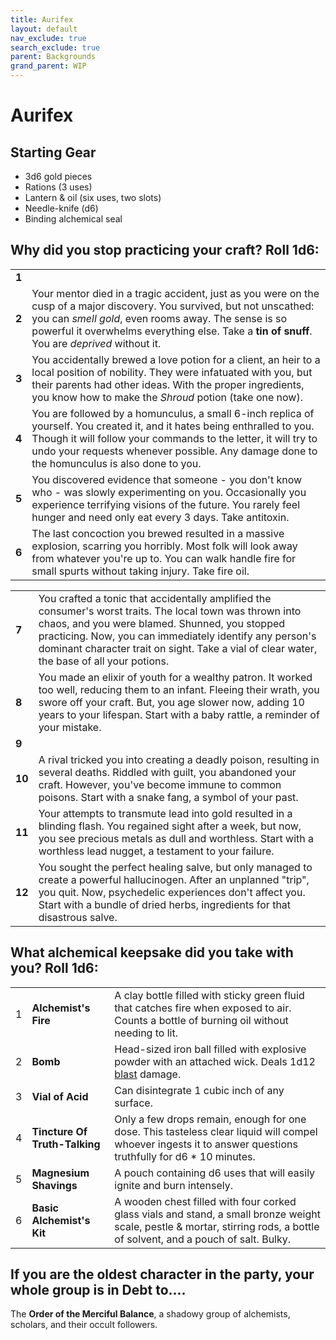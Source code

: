 ```yaml
---
title: Aurifex
layout: default
nav_exclude: true
search_exclude: true
parent: Backgrounds
grand_parent: WIP
---
```


# Aurifex

## Starting Gear

- 3d6 gold pieces
- Rations (3 uses)
- Lantern & oil (six uses, two slots)
- Needle-knife (d6)
- Binding alchemical seal

## Why did you stop practicing your craft? Roll 1d6:

|     |                                                                                                                                                                                                                                                                                            |
| --- | ------------------------------------------------------------------------------------------------------------------------------------------------------------------------------------------------------------------------------------------------------------------------------------------ |
| **1**   |                       |
| **2** | Your mentor died in a tragic accident, just as you were on the cusp of a major discovery. You survived, but not unscathed: you can _smell gold_, even rooms away. The sense is so powerful it overwhelms everything else. Take a **tin of snuff**. You are _deprived_ without it.          |
| **3** | You accidentally brewed a love potion for a client, an heir to a local position of nobility. They were infatuated with you, but their parents had other ideas. With the proper ingredients, you know how to make the _Shroud_ potion (take one now).                                       |
| **4** | You are followed by a homunculus, a small 6-inch replica of yourself. You created it, and it hates being enthralled to you. Though it will follow your commands to the letter, it will try to undo your requests whenever possible. Any damage done to the homunculus is also done to you. |
| **5** | You discovered evidence that someone - you don't know who - was slowly experimenting on you. Occasionally you experience terrifying visions of the future. You rarely feel hunger and need only eat every 3 days. Take antitoxin.                                                          |
| **6** | The last concoction you brewed resulted in a massive explosion, scarring you horribly. Most folk will look away from whatever you're up to. You can walk handle fire for small spurts without taking injury. Take fire oil.                                                                |


|     |                                                                                                                                                                                                                                                                                                                                                                           |
| --- | ---------------------------------------------------------------------------------------------------------------------------------------------------------------------------------------------------------------------------------------------------------------------------------------------------------------------------------------------------------------------------------- |
| **7** | You crafted a tonic that accidentally amplified the consumer's worst traits. The local town was thrown into chaos, and you were blamed. Shunned, you stopped practicing. Now, you can immediately identify any person's dominant character trait on sight. Take a vial of clear water, the base of all your potions. |
| **8** | You made an elixir of youth for a wealthy patron. It worked too well, reducing them to an infant. Fleeing their wrath, you swore off your craft. But, you age slower now, adding 10 years to your lifespan. Start with a baby rattle, a reminder of your mistake. |
| **9** |  |
| **10** | A rival tricked you into creating a deadly poison, resulting in several deaths. Riddled with guilt, you abandoned your craft. However, you've become immune to common poisons. Start with a snake fang, a symbol of your past. |
| **11** | Your attempts to transmute lead into gold resulted in a blinding flash. You regained sight after a week, but now, you see precious metals as dull and worthless. Start with a worthless lead nugget, a testament to your failure. |
| **12** | You sought the perfect healing salve, but only managed to create a powerful hallucinogen. After an unplanned "trip", you quit. Now, psychedelic experiences don't affect you. Start with a bundle of dried herbs, ingredients for that disastrous salve. |



## What alchemical keepsake did you take with you? Roll 1d6:

|     |                               |                                                                                                                                                                             |
| --- | ----------------------------- | --------------------------------------------------------------------------------------------------------------------------------------------------------------------------- |
| 1   | **Alchemist's Fire**          | A clay bottle filled with sticky green fluid that catches fire when exposed to air. Counts a bottle of burning oil without needing to lit.                                  |
| 2   | **Bomb**                      | Head-sized iron ball filled with explosive powder with an attached wick. Deals 1d12 [blast](https://cairnrpg.com/cairn-srd/#blast) damage.                                  |
| 3   | **Vial of Acid**              | Can disintegrate 1 cubic inch of any surface.                                                                                                                               |
| 4   | **Tincture Of Truth-Talking** | Only a few drops remain, enough for one dose. This tasteless clear liquid will compel whoever ingests it to answer questions truthfully for d6 \* 10 minutes.               |
| 5   | **Magnesium Shavings**        | A pouch containing d6 uses that will easily ignite and burn intensely.                                                                                                      |
| 6   | **Basic Alchemist's Kit**     | A wooden chest filled with four corked glass vials and stand, a small bronze weight scale, pestle & mortar, stirring rods, a bottle of solvent, and a pouch of salt. Bulky. |

## If you are the oldest character in the party, your whole group is in Debt to....
The **Order of the Merciful Balance**, a shadowy group of alchemists, scholars, and their occult followers. 